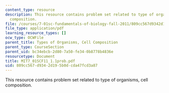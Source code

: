 ```yaml
---
content_type: resource
description: This resource contains problem set related to type of organisms, cell
  composition.
file: /courses/7-01sc-fundamentals-of-biology-fall-2011/809cc567d9342d195b0dcda47fcd3a87_MIT7_01SCF11_1.1prob.pdf
file_type: application/pdf
learning_resource_types: []
ocw_type: OCWFile
parent_title: Types of Organisms, Cell Composition
parent_type: CourseSection
parent_uid: bc34ebcb-2d80-7a50-fe34-0b8778b4836e
resourcetype: Document
title: MIT7_01SCF11_1.1prob.pdf
uid: 809cc567-d934-2d19-5b0d-cda47fcd3a87
---
```

This resource contains problem set related to type of organisms, cell composition.